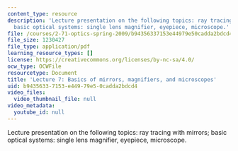```yaml
---
content_type: resource
description: 'Lecture presentation on the following topics: ray tracing with mirrors;
  basic optical systems: single lens magnifier, eyepiece, microscope.'
file: /courses/2-71-optics-spring-2009/b94356337153e44979e50cadda2bdcd4_MIT2_71S09_lec07.pdf
file_size: 1230427
file_type: application/pdf
learning_resource_types: []
license: https://creativecommons.org/licenses/by-nc-sa/4.0/
ocw_type: OCWFile
resourcetype: Document
title: 'Lecture 7: Basics of mirrors, magnifiers, and microscopes'
uid: b9435633-7153-e449-79e5-0cadda2bdcd4
video_files:
  video_thumbnail_file: null
video_metadata:
  youtube_id: null
---
```

Lecture presentation on the following topics: ray tracing with mirrors; basic optical systems: single lens magnifier, eyepiece, microscope.